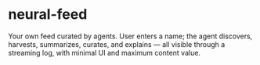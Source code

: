 # neural-feed
Your own feed curated by agents. User enters a name; the agent discovers, harvests, summarizes, curates, and explains — all visible through a streaming log, with minimal UI and maximum content value.
